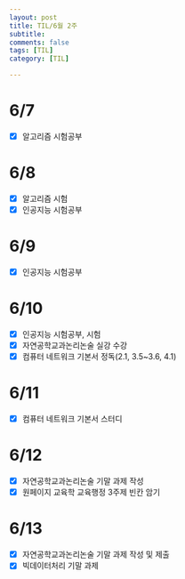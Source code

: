 ```yaml
---
layout: post
title: TIL/6월 2주
subtitle: 
comments: false
tags: [TIL]
category: [TIL]

---
```


# 6/7
- [x] 알고리즘 시험공부

# 6/8 
- [x] 알고리즘 시험
- [x] 인공지능 시험공부

# 6/9
- [x] 인공지능 시험공부

# 6/10
- [x] 인공지능 시험공부, 시험
- [x] 자연공학교과논리논술 실강 수강
- [x] 컴퓨터 네트워크 기본서 정독(2.1, 3.5~3.6, 4.1)

# 6/11
- [x] 컴퓨터 네트워크 기본서 스터디 

# 6/12
- [x] 자연공학교과논리논술 기말 과제 작성
- [x] 원페이지 교육학 교육행정 3주제 빈칸 암기 

# 6/13
- [x] 자연공학교과논리논술 기말 과제 작성 및 제출
- [x] 빅데이터처리 기말 과제  
